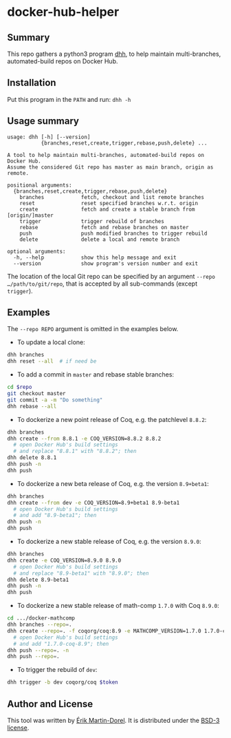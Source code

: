 # docker-hub-helper

## Summary

This repo gathers a python3 program [dhh](./dhh),
to help maintain multi-branches, automated-build repos on Docker Hub.

## Installation

Put this program in the `PATH` and run: `dhh -h`

## Usage summary

```
usage: dhh [-h] [--version]
           {branches,reset,create,trigger,rebase,push,delete} ...

A tool to help maintain multi-branches, automated-build repos on Docker Hub.
Assume the considered Git repo has master as main branch, origin as remote.

positional arguments:
  {branches,reset,create,trigger,rebase,push,delete}
    branches            fetch, checkout and list remote branches
    reset               reset specified branches w.r.t. origin
    create              fetch and create a stable branch from [origin/]master
    trigger             trigger rebuild of branches
    rebase              fetch and rebase branches on master
    push                push modified branches to trigger rebuild
    delete              delete a local and remote branch

optional arguments:
  -h, --help            show this help message and exit
  --version             show program's version number and exit
```

The location of the local Git repo can be specified by an argument
`--repo …/path/to/git/repo`, that is accepted by all sub-commands
(except `trigger`).

## Examples

The `--repo REPO` argument is omitted in the examples below.

* To update a local clone:

```bash
dhh branches
dhh reset --all  # if need be
```

* To add a commit in `master` and rebase stable branches:

```bash
cd $repo
git checkout master
git commit -a -m "Do something"
dhh rebase --all
```

* To dockerize a new point release of Coq, e.g. the patchlevel `8.8.2`:

```bash
dhh branches
dhh create --from 8.8.1 -e COQ_VERSION=8.8.2 8.8.2
  # open Docker Hub's build settings
  # and replace "8.8.1" with "8.8.2"; then
dhh delete 8.8.1
dhh push -n
dhh push
```

* To dockerize a new beta release of Coq, e.g. the version `8.9+beta1`:

```bash
dhh branches
dhh create --from dev -e COQ_VERSION=8.9+beta1 8.9-beta1
  # open Docker Hub's build settings
  # and add "8.9-beta1"; then
dhh push -n
dhh push
```

* To dockerize a new stable release of Coq, e.g. the version `8.9.0`:

```bash
dhh branches
dhh create -e COQ_VERSION=8.9.0 8.9.0
  # open Docker Hub's build settings
  # and replace "8.9-beta1" with "8.9.0"; then
dhh delete 8.9-beta1
dhh push -n
dhh push
```

* To dockerize a new stable release of math-comp `1.7.0` with Coq `8.9.0`:

```bash
cd .../docker-mathcomp
dhh branches --repo=.
dhh create --repo=. -f coqorg/coq:8.9 -e MATHCOMP_VERSION=1.7.0 1.7.0-coq-8.9
  # open Docker Hub's build settings
  # and add "1.7.0-coq-8.9"; then
dhh push --repo=. -n
dhh push --repo=.
```

* To trigger the rebuild of `dev`:

```bash
dhh trigger -b dev coqorg/coq $token
```

## Author and License

This tool was written by [Érik Martin-Dorel](https://github.com/erikmd).
It is distributed under the
[BSD-3 license](https://opensource.org/licenses/BSD-3-Clause).
